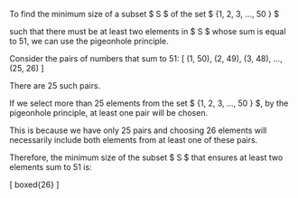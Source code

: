 To find the minimum size of a subset $ S $ of the set $ {1, 2, 3, ..., 50 } $

such that there must be at least two elements in $ S $ whose sum is equal to 51, we can use the pigeonhole principle.

Consider the pairs of numbers that sum to 51: [ (1, 50), (2, 49), (3, 48), ..., (25, 26) ]

There are 25 such pairs.

If we select more than 25 elements from the set $ {1, 2, 3, ..., 50 } $, by the pigeonhole principle, at least one pair will be chosen.

This is because we have only 25 pairs and choosing 26 elements will necessarily include both elements from at least one of these pairs.

Therefore, the minimum size of the subset $ S $ that ensures at least two elements sum to 51 is:

[ boxed{26} ]
